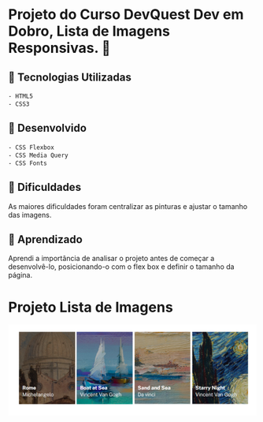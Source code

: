 
# Projeto do Curso DevQuest Dev em Dobro, Lista de Imagens Responsivas. 🚀

## 📌 Tecnologias Utilizadas 
````
- HTML5
- CSS3 
````
## 📌 Desenvolvido
````
- CSS Flexbox
- CSS Media Query
- CSS Fonts
````
## 🎯 Dificuldades

As maiores dificuldades foram centralizar as pinturas e ajustar o tamanho das imagens.


##  :bookmark: Aprendizado
 
Aprendi a importância de analisar o projeto antes de começar a desenvolvê-lo, posicionando-o com o flex box e definir o tamanho da página.

# Projeto Lista de Imagens

[<img src="/src/imagens/tela.png">]()

 

